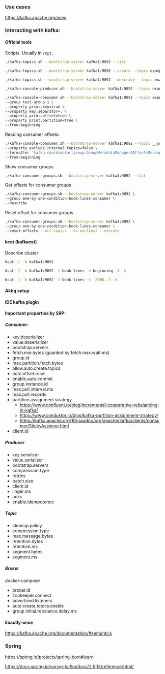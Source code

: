 ### Use cases

https://kafka.apache.org/uses

### Interacting with kafka:

#### Official tools

Scripts. Usually in `/opt`.

```bash
./kafka-topics.sh --bootstrap-server kafka1:9092 --list
```

```bash
./kafka-topics.sh --bootstrap-server kafka1:9092 --create --topic example --replication-factor 3 --partitions 3 --config retention.ms=300000
```

```bash
./kafka-topics.sh --bootstrap-server kafka1:9092 --describe --topic example
```

```bash
./kafka-console-producer.sh --bootstrap-server kafka1:9092 --topic example --property parse.key=true --property key.separator=:
```

```bash
./kafka-console-consumer.sh --bootstrap-server kafka1:9092 --topic example \
--group test-group-1 \
--property print.key=true \
--property key.separator=: \
--property print.offset=true \
--property print.partition=true \
--from-beginning
```

Reading consumer offsets:

```bash
./kafka-console-consumer.sh --bootstrap-server kafka1:9092 --topic __consumer_offsets \
--property exclude.internal.topics=false \
--formatter 'kafka.coordinator.group.GroupMetadataManager$OffsetsMessageFormatter' \
--from-beginning
```

Show consumer groups

```bash
./kafka-consumer-groups.sh --bootstrap-server kafka1:9092 --list
```

Get offsets for consumer groups

```bash
./kafka-consumer-groups.sh --bootstrap-server kafka1:9092 \
--group one-by-one-condition-book-lines-consumer \
--describe
```

Reset offset for consumer groups

```bash
./kafka-consumer-groups.sh --bootstrap-server kafka1:9092 \
--group one-by-one-condition-book-lines-consumer \
--reset-offsets --all-topics --to-earliest --execute
```

#### kcat (kafkacat)

Describe cluster

```bash
kcat -L -b kafka1:9092
```

```bash
kcat -C -b kafka1:9092 -t book-lines -o beginning -J -e
```

```bash
kcat -C -b kafka1:9092 -t book-lines -o -2000 -J -e
```

#### Akhq setup

#### IDE kafka plugin

#### Important properties by SRP:

##### Consumer:

- key.deserializer
- value.deserializer
- bootstrap.servers
- fetch.min.bytes (guarded by fetch.max.wait.ms)
- group.id
- max.partition.fetch.bytes
- allow.auto.create.topics
- auto.offset.reset
- enable.auto.commit
- group.instance.id
- max.poll.interval.ms
- max.poll.records
- partition.assignment.strategy
    - https://www.confluent.io/blog/incremental-cooperative-rebalancing-in-kafka/
    - https://www.conduktor.io/blog/kafka-partition-assignment-strategy/
    - https://kafka.apache.org/10/javadoc/org/apache/kafka/clients/consumer/StickyAssignor.html
- client.id

##### Producer

- key.serializer
- value.serializer
- bootstrap.servers
- compression.type
- retries
- batch.size
- client.id
- linger.ms
- acks
- enable.idempotence

##### Topic

- cleanup.policy
- compression.type
- max.message.bytes
- retention.bytes
- retention.ms
- segment.bytes
- segment.ms

##### Broker

docker-compose

- broker.id
- zookeeper.connect
- advertised.listeners
- auto.create.topics.enable
- group.initial.rebalance.delay.ms

#### Exactly-once

https://kafka.apache.org/documentation/#semantics

### Spring

https://spring.io/projects/spring-boot#learn

https://docs.spring.io/spring-kafka/docs/2.9.13/reference/html/